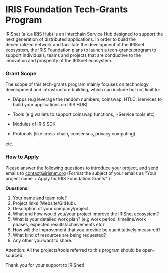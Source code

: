 # IRIS Foundation Tech-Grants Program

IRISnet (a.k.a IRIS Hub) is an Interchain Service Hub designed to support the next generation of distributed applications. In order to build the decentralized network and facilitate the development of the IRISnet ecosystem, the IRIS Foundation plans to launch a tech-grants program to support individuals, teams and projects that are conductive to the innovation and prosperity of the IRISnet ecosystem.

### Grant Scope

The scope of this tech-grants program mainly focuses on technology development and infrastructure building,  which can include but not limit to: 

- DApps (e.g leverage the random numbers, coinswap, HTLC, iservices to build your applications on IRIS HUB)

- Tools  (e.g wallets to support coinswap functions, i-Service tools etc)

- Modules of IRIS SDK

- Protocols (like cross-chain, consensus, privacy computing)

etc.

### How to Apply

Please answer the following questions to introduce your project, and send emails to contact@irisnet.org (Format the subject of your emails as "Your project name + Apply for IRIS Foundation Grants" ). 

**Questions:**

1. Your name and team role?
2. Project links (Website/GitHub).
3. Description of your company/project.
4. What and how would you/your project improve the IRISnet ecosystem?
5. What is your detailed work plan? (e.g work period, timeline/work phases, expected results/achievements etc)
6. How will the improvement that you provide be quantitatively measured?
7. What kind of resources are being requested? 
8. Any other you want to share. 


Attention: All the projects/tools referred to this program should be open-sourced.

Thank you for your support to IRISnet!
